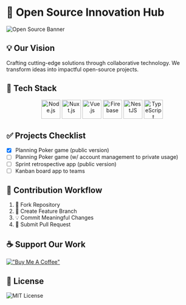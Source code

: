 # 🌟 Open Source Innovation Hub

![Open Source Banner](https://avatars.githubusercontent.com/u/197273486?s=400&u=6d893826b62f020743eccab8c5bbe18d13b4d89e&v=4)

## 💡 Our Vision
Crafting cutting-edge solutions through collaborative technology. We transform ideas into impactful open-source projects.

## 🚀 Tech Stack
<div align="center">
  <img src="https://cdn.jsdelivr.net/gh/devicons/devicon/icons/nodejs/nodejs-original.svg" width="50" height="50" alt="Node.js"/>
  <img src="https://cdn.jsdelivr.net/gh/devicons/devicon/icons/nuxtjs/nuxtjs-original.svg" width="50" height="50" alt="Nuxt.js"/>
  <img src="https://cdn.jsdelivr.net/gh/devicons/devicon/icons/vuejs/vuejs-original.svg" width="50" height="50" alt="Vue.js"/>
  <img src="https://cdn.jsdelivr.net/gh/devicons/devicon/icons/firebase/firebase-plain.svg" width="50" height="50" alt="Firebase"/>
  <img src="https://cdn.jsdelivr.net/gh/devicons/devicon/icons/nestjs/nestjs-plain.svg" width="50" height="50" alt="NestJS"/>
  <img src="https://cdn.jsdelivr.net/gh/devicons/devicon/icons/typescript/typescript-original.svg" width="50" height="50" alt="TypeScript"/>
</div>

## ✅ Projects Checklist
- [x] Planning Poker game (public version)
- [ ] Planning Poker game (w/ account management to private usage)
- [ ] Sprint retrospective app (public version)
- [ ] Kanban board app to teams

## 🤝 Contribution Workflow
1. 🍴 Fork Repository
2. 🌿 Create Feature Branch
3. 💡 Commit Meaningful Changes
4. 🚀 Submit Pull Request

## ☕ Support Our Work
[!["Buy Me A Coffee"](https://www.buymeacoffee.com/assets/img/custom_images/orange_img.png)](https://www.buymeacoffee.com/servettuncel)

## 📄 License

![MIT License](https://img.shields.io/badge/License-MIT-green.svg)
